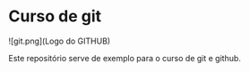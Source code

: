 # Curso de git

![git.png](Logo do GITHUB)

Este repositório serve de exemplo para o curso de git e github.
